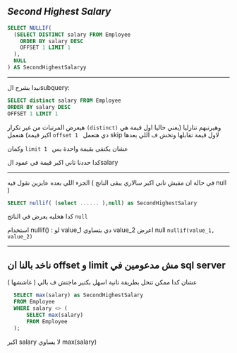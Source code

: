 ## _Second Highest Salary_

```sql
SELECT NULLIF(
  (SELECT DISTINCT salary FROM Employee
    ORDER BY salary DESC
    OFFSET 1 LIMIT 1
  ), 
  NULL
) AS SecondHighestSalaryy

```
---


نبدا بشرح الsubquery:

```sql
SELECT distinct salary FROM Employee
ORDER BY salary DESC
OFFSET 1 LIMIT 1
```
هيعرض المرتبات من غير تكرار ```(distinct)``` وهيرتبهم تنازليا (يعني حاليا اول قيمة هي اكبر قيمة)
هنعمل ```offset 1 ``` دي هتعمل skip لاول قيمة تقابلها وتخش ف اللي بعدها

وكمان ```limit 1 ``` عشان يكتفي بقيمة واحدة بس 

كدا حددنا تاني اكبر قيمة في عمود الsalary 

---
الجزء اللي بعده عايزين نقول فيه ( في حالة ان مفيش تاني اكبر سالاري يبقى الناتج null )

```sql
SELECT nullif( (select ...... ),null) as SecondHighestSalary
```
كدا هخليه يعرض في الناتج ```null``` 

استخدام nullif() : لو value_1 دي بتساوي value_2 اعرض null
```nullif(value_1, value_2)```

---
## ناخد بالنا ان offset و limit مش مدعومين في sql server 

عشان كدا ممكن تتحل بطريقة تانية اسهل بكتير ماجتش ف بالي ( غاششها ) 
```sql
  SELECT max(salary) as SecondHighestSalary
  FROM Employee
  WHERE salary <> (
      SELECT max(salary)
      FROM Employee
  );
```
اكبر salary لا يساوي max(salary)
